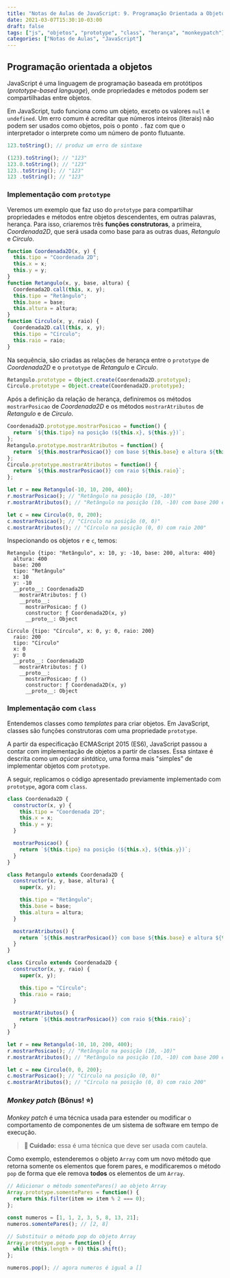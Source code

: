 ```yaml
---
title: "Notas de Aulas de JavaScript: 9. Programação Orientada a Objetos"
date: 2021-03-07T15:30:10-03:00
draft: false
tags: ["js", "objetos", "prototype", "class", "herança", "monkeypatch"]
categories: ["Notas de Aulas", "JavaScript"]
---
```



## Programação orientada a objetos

JavaScript é uma linguagem de programação baseada em protótipos (*prototype-based language*), onde propriedades e métodos podem ser compartilhadas entre objetos.

Em JavaScript, tudo funciona como um objeto, exceto os valores `null` e `undefined`.
Um erro comum é acreditar que números inteiros (literais) não podem ser usados como objetos, pois o ponto `.` faz com que o interpretador o interprete como um número de ponto flutuante.

```js
123.toString(); // produz um erro de sintaxe

(123).toString(); // "123"
123.0.toString(); // "123"
123..toString(); // "123"
123 .toString(); // "123"
```


### Implementação com `prototype`

Veremos um exemplo que faz uso do `prototype` para compartilhar propriedades e métodos entre objetos descendentes, em outras palavras, herança. Para isso, criaremos três **funções construtoras**, a primeira, *Coordenada2D*, que será usada como base para as outras duas, *Retangulo* e *Circulo*.

```js
function Coordenada2D(x, y) {
  this.tipo = "Coordenada 2D";
  this.x = x;
  this.y = y;
}
function Retangulo(x, y, base, altura) {
  Coordenada2D.call(this, x, y);
  this.tipo = "Retângulo";
  this.base = base;
  this.altura = altura;
}
function Circulo(x, y, raio) {
  Coordenada2D.call(this, x, y);
  this.tipo = "Círculo";
  this.raio = raio;
}
```

Na sequência, são criadas as relações de herança entre o `prototype` de *Coordenada2D* e o `prototype` de *Retangulo* e *Circulo*.

```js
Retangulo.prototype = Object.create(Coordenada2D.prototype);
Circulo.prototype = Object.create(Coordenada2D.prototype);
```

Após a definição da relação de herança, definiremos os métodos `mostrarPosicao` de *Coordenada2D* e os métodos `mostrarAtributos` de *Retangulo* e de *Circulo*.

```js
Coordenada2D.prototype.mostrarPosicao = function() {
  return `${this.tipo} na posição (${this.x}, ${this.y})`;
};
Retangulo.prototype.mostrarAtributos = function() {
  return `${this.mostrarPosicao()} com base ${this.base} e altura ${this.altura}`;
};
Circulo.prototype.mostrarAtributos = function() {
  return `${this.mostrarPosicao()} com raio ${this.raio}`;
};
```

```js
let r = new Retangulo(-10, 10, 200, 400);
r.mostrarPosicao(); // "Retângulo na posição (10, -10)"
r.mostrarAtributos(); // "Retângulo na posição (10, -10) com base 200 e altura 400"

let c = new Circulo(0, 0, 200);
c.mostrarPosicao(); // "Círculo na posição (0, 0)"
c.mostrarAtributos(); // "Círculo na posição (0, 0) com raio 200"
```


Inspecionando os objetos `r` e `c`, temos:

    Retangulo {tipo: "Retângulo", x: 10, y: -10, base: 200, altura: 400}
      altura: 400
      base: 200
      tipo: "Retângulo"
      x: 10
      y: -10
      __proto__: Coordenada2D
        mostrarAtributos: ƒ ()
        __proto__:
          mostrarPosicao: ƒ ()
          constructor: ƒ Coordenada2D(x, y)
          __proto__: Object

    Circulo {tipo: "Círculo", x: 0, y: 0, raio: 200}
      raio: 200
      tipo: "Círculo"
      x: 0
      y: 0
      __proto__: Coordenada2D
        mostrarAtributos: ƒ ()
        __proto__:
          mostrarPosicao: ƒ ()
          constructor: ƒ Coordenada2D(x, y)
          __proto__: Object


### Implementação com `class`

Entendemos classes como *templates* para criar objetos.
Em JavaScript, classes são funções construtoras com uma propriedade `prototype`.

A partir da especificação ECMAScript 2015 (ES6), JavaScript passou a contar com implementação de objetos a partir de classes.
Essa sintaxe é descrita como um *açúcar sintático*, uma forma mais "simples" de implementar objetos com `prototype`.

A seguir, replicamos o código apresentado previamente implementado com `prototype`, agora com `class`.

```js
class Coordenada2D {
  constructor(x, y) {
    this.tipo = "Coordenada 2D";
    this.x = x;
    this.y = y;
  }

  mostrarPosicao() {
    return `${this.tipo} na posição (${this.x}, ${this.y})`;
  }
}

class Retangulo extends Coordenada2D {
  constructor(x, y, base, altura) {
    super(x, y);

    this.tipo = "Retângulo";
    this.base = base;
    this.altura = altura;
  }

  mostrarAtributos() {
    return `${this.mostrarPosicao()} com base ${this.base} e altura ${this.altura}`;
  }
}

class Circulo extends Coordenada2D {
  constructor(x, y, raio) {
    super(x, y);

    this.tipo = "Círculo";
    this.raio = raio;
  }

  mostrarAtributos() {
    return `${this.mostrarPosicao()} com raio ${this.raio}`;
  }
}

let r = new Retangulo(-10, 10, 200, 400);
r.mostrarPosicao(); // "Retângulo na posição (10, -10)"
r.mostrarAtributos(); // "Retângulo na posição (10, -10) com base 200 e altura 400"

let c = new Circulo(0, 0, 200);
c.mostrarPosicao(); // "Círculo na posição (0, 0)"
c.mostrarAtributos(); // "Círculo na posição (0, 0) com raio 200"
```


### *Monkey patch* (Bônus! ⭐)

*Monkey patch* é uma técnica usada para estender ou modificar o comportamento de componentes de um sistema de software em tempo de execução.

> **🤚 Cuidado:** essa é uma técnica que deve ser usada com cautela.

Como exemplo, estenderemos o objeto `Array` com um novo método que retorna somente os elementos que forem pares, e modificaremos o método `pop` de forma que ele remova **todos** os elementos de um `Array`.

```js
// Adicionar o método somentePares() ao objeto Array
Array.prototype.somentePares = function() {
  return this.filter(item => item % 2 === 0);
};

const numeros = [1, 1, 2, 3, 5, 8, 13, 21];
numeros.somentePares(); // [2, 8]

// Substituir o método pop do objeto Array
Array.prototype.pop = function() {
  while (this.length > 0) this.shift();
};

numeros.pop(); // agora numeros é igual a []
```
